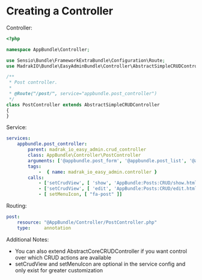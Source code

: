 Creating a Controller
=======================

Controller:
```php
<?php

namespace AppBundle\Controller;

use Sensio\Bundle\FrameworkExtraBundle\Configuration\Route;
use MadrakIO\Bundle\EasyAdminBundle\Controller\AbstractSimpleCRUDController;

/**
 * Post controller.
 *
 * @Route("/post/", service="appbundle.post_controller")
 */
class PostController extends AbstractSimpleCRUDController
{
}
```

Service:
```yaml
services:
    appbundle.post_controller:
        parent: madrak_io_easy_admin.crud_controller
        class: AppBundle\Controller\PostController
        arguments: ['@appbundle.post_form', '@appbundle.post_list', '@appbundle.post_show', 'AppBundle\Entity\Post']
        tags:
            -  { name: madrak_io_easy_admin.controller }
        calls:
            - ['setCrudView', [ 'show', 'AppBundle:Posts:CRUD/show.html.twig' ] ]
            - ['setCrudView', [ 'edit', 'AppBundle:Posts:CRUD/edit.html.twig' ] ]
            - [ setMenuIcon, [ "fa-post" ]]
```

Routing:
```yaml
post:
    resource: "@AppBundle/Controller/PostController.php"
    type:     annotation
```

Additional Notes:
* You can also extend AbstractCoreCRUDController if you want control over which CRUD actions are available
* setCrudView and setMenuIcon are optional in the service config and only exist for greater customization
